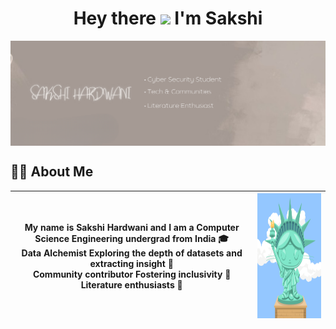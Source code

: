 <h1 align="center"> Hey there <img src="https://media.giphy.com/media/hvRJCLFzcasrR4ia7z/giphy.gif" width="28"> I'm Sakshi</h1>

<img align="center" src="sakshi-github-banner.png">

## 👨‍💻 About Me
|<p align="center">My name is <b>Sakshi Hardwani</b> and I am a Computer Science Engineering undergrad from India 🎓<br> Data Alchemist Exploring the depth of datasets and extracting insight 🔭<br> Community contributor Fostering inclusivity 👥 Literature enthusiasts 📔 </p>|<img align="center" src="octoliberty.png" width="200px" height="200px"> |
| ------- | -------- |

<!--
**Sakshi-Hardwani/Sakshi-Hardwani** is a ✨ _special_ ✨ repository because its `README.md` (this file) appears on your GitHub profile.

Here are some ideas to get you started:

- 🔭 I’m currently working on ...
- 🌱 I’m currently learning ...
- 👯 I’m looking to collaborate on ...
- 🤔 I’m looking for help with ...
- 💬 Ask me about ...
- 📫 How to reach me: ...
- 😄 Pronouns: ...
- ⚡ Fun fact: ...
-->
